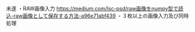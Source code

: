 未遂
・RAW画像入力
    https://medium.com/lsc-psd/raw画像をnumpy型で読込-raw画像として保存する方法-a96e71abf439
・３枚以上の画像入力及び同時処理
